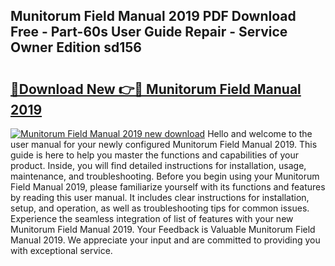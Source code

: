 ## Munitorum Field Manual 2019 PDF Download Free - Part-60s User Guide Repair - Service Owner Edition sd156

# <h2><a href="http://cf17442.oget.top/?id=Munitorum+Field+Manual+2019">🔗Download New 👉🔴 Munitorum Field Manual 2019</a></h2>

[![Munitorum Field Manual 2019 new download](https://i.imgur.com/5g1atiW.png)](http://cf17442.oget.top/?id=Munitorum+Field+Manual+2019)
Hello and welcome to the user manual for your newly configured Munitorum Field Manual 2019. This guide is here to help you master the functions and capabilities of your product. Inside, you will find detailed instructions for installation, usage, maintenance, and troubleshooting. Before you begin using your Munitorum Field Manual 2019, please familiarize yourself with its functions and features by reading this user manual. It includes clear instructions for installation, setup, and operation, as well as troubleshooting tips for common issues. Experience the seamless integration of list of features with your new Munitorum Field Manual 2019. Your Feedback is Valuable Munitorum Field Manual 2019. We appreciate your input and are committed to providing you with exceptional service.
